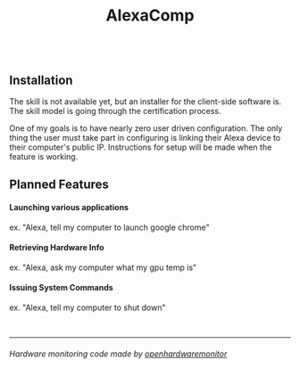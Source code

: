 <p align="center">
  <h1 align="center">AlexaComp</h1>
  <h3 align="center"></h3>
</p>
<br/>
<br/>

## Installation
The skill is not available yet, but an installer for the client-side software is. The skill model is going through the certification process.

One of my goals is to have nearly zero user driven configuration. The only thing the user must take part in configuring is linking their Alexa device to their computer's public IP. Instructions for setup will be made when the feature is working.


## Planned Features
#### Launching various applications <br/>
ex. "Alexa, tell my computer to launch google chrome"

#### Retrieving Hardware Info <br/>
ex. "Alexa, ask my computer what my gpu temp is"

#### Issuing System Commands <br/>
ex. "Alexa, tell my computer to shut down"

<br/>

___
###### Hardware monitoring code made by [openhardwaremonitor](https://github.com/openhardwaremonitor/openhardwaremonitor)
